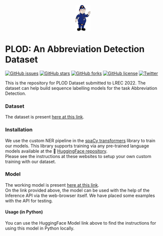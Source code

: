 <p align="center"><img src="./imgs/plod.png" alt="logo" width="50" height="84"/></p>

# PLOD: An Abbreviation Detection Dataset  
[![GitHub issues](https://img.shields.io/github/issues/surrey-nlp/PLOD-AbbreviationDetection?style=flat-square)](https://github.com/surrey-nlp/PLOD-AbbreviationDetection/issues)
[![GitHub stars](https://img.shields.io/github/stars/surrey-nlp/PLOD-AbbreviationDetection?style=flat-square)](https://github.com/surrey-nlp/PLOD-AbbreviationDetection/stargazers)
[![GitHub forks](https://img.shields.io/github/forks/surrey-nlp/PLOD-AbbreviationDetection?style=flat-square)](https://github.com/surrey-nlp/PLOD-AbbreviationDetection/network)
[![GitHub license](https://img.shields.io/github/license/surrey-nlp/PLOD-AbbreviationDetection?style=flat-square)](https://github.com/surrey-nlp/PLOD-AbbreviationDetection)
[![Twitter](https://img.shields.io/twitter/url?style=flat-square&url=https%3A%2F%2Fgithub.com%2Fsurrey-nlp%2FPLOD-AbbreviationDetection)](https://twitter.com/intent/tweet?text=AbbreviationDetectionDataset:&url=https%3A%2F%2Fgithub.com%2Fsurrey-nlp%2FPLOD-AbbreviationDetection)

This is the repository for PLOD Dataset submitted to LREC 2022. The dataset can help build sequence labelling models for the task Abbreviation Detection. 
### Dataset
The dataset is present [here at this link](https://drive.google.com/drive/folders/1uI6V8-A1uoB05fUC2znrQLvHouMqUusK?usp=sharing).<br/>

### Installation
We use the custom NER pipeline in the [spaCy transformers](https://spacy.io/universe/project/spacy-transformers) library to train our models. This library supports training via any pre-trained language models available at the :rocket: [HuggingFace repository](https://huggingface.co/).<br/>
Please see the instructions at these websites to setup your own custom training with our dataset.

### Model
The working model is present [here at this link](https://huggingface.co/surrey-nlp/en_abbreviation_detection_roberta_lar).<br/>
On the link provided above, the model can be used with the help of the Inference API via the web-browser itself. We have placed some examples with the API for testing.<br/>

#### Usage (in Python)
You can use the HuggingFace Model link above to find the instructions for using this model in Python locally. 





